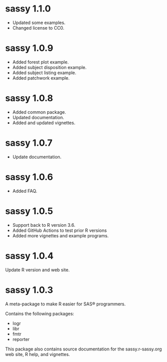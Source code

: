 # sassy 1.1.0

* Updated some examples.
* Changed license to CC0.

# sassy 1.0.9

* Added forest plot example.
* Added subject disposition example.
* Added subject listing example.
* Added patchwork example.

# sassy 1.0.8

* Added common package.
* Updated documentation.
* Added and updated vignettes.

# sassy 1.0.7

* Update documentation.

# sassy 1.0.6

* Added FAQ.

# sassy 1.0.5

* Support back to R version 3.6.
* Added GitHub Actions to test prior R versions
* Added more vignettes and example programs.

# sassy 1.0.4

Update R version and web site.

# sassy 1.0.3

A meta-package to make R easier for SAS® programmers.  

Contains the following packages:

* logr
* libr
* fmtr
* reporter

This package also contains source documentation for the 
sassy.r-sassy.org web site, R help, and vignettes.
